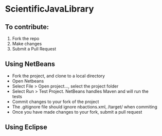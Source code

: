 # ScientificJavaLibrary


## To contribute:
1. Fork the repo
2. Make changes
3. Submit a Pull Request


## Using NetBeans
* Fork the project, and clone to a local directory
* Open Netbeans
* Select File > Open project..., select the project folder
* Select Run > Test Project. NetBeans handles Maven and will run the tests
* Commit changes to your fork of the project
* The .gitignore file should ignore nbactions.xml, /target/ when commiting
* Once you have made changes to your fork, submit a pull request


## Using Eclipse

